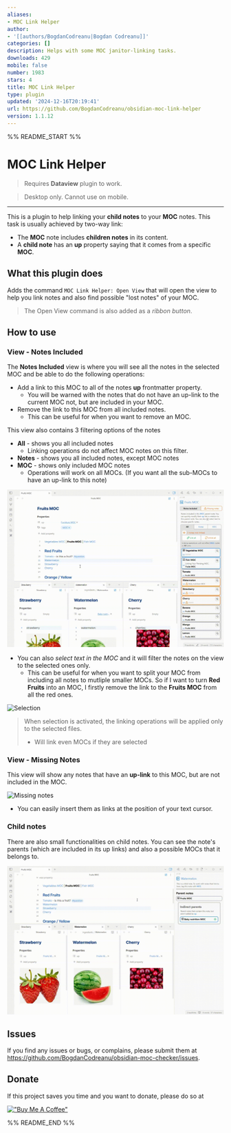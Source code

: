 ```yaml
---
aliases:
- MOC Link Helper
author:
- '[[authors/BogdanCodreanu|Bogdan Codreanu]]'
categories: []
description: Helps with some MOC janitor-linking tasks.
downloads: 429
mobile: false
number: 1983
stars: 4
title: MOC Link Helper
type: plugin
updated: '2024-12-16T20:19:41'
url: https://github.com/BogdanCodreanu/obsidian-moc-link-helper
version: 1.1.12
---
```


%% README_START %%

# MOC Link Helper

> Requires **Dataview** plugin to work.

> Desktop only. Cannot use on mobile.

---

This is a plugin to help linking your **child notes** to your **MOC** notes.
This task is usually achieved by two-way link:
- The **MOC** note includes **children notes** in its content.
- A **child note** has an **up** property saying that it comes from a specific **MOC**.

## What this plugin does

Adds the command `MOC Link Helper: Open View` that will open the view to help you link notes and also find possible "lost notes" of your MOC.
> The Open View command is also added as a *ribbon button*.

## How to use

### View - Notes Included

The **Notes Included** view is where you will see all the notes in the selected MOC and be able to do the following operations:
- Add a link to this MOC to all of the notes **up** frontmatter property.
  - You will be warned with the notes that do not have an up-link to the current MOC not, but are included in your MOC.
- Remove the link to this MOC from all included notes.
  - This can be useful for when you want to remove an MOC.

This view also contains 3 filtering options of the notes
- **All** - shows you all included notes
  - Linking operations do not affect MOC notes on this filter.
- **Notes** - shows you all included notes, except MOC notes
- **MOC** - shows only included MOC notes
  - Operations will work on all MOCs. (If you want all the sub-MOCs to have an up-link to this note)

![Main view](https://raw.githubusercontent.com/BogdanCodreanu/obsidian-moc-link-helper/HEAD/readme-imgs/preview-main.gif)

- You can also *select text in the MOC* and it will filter the notes on the view to the selected ones only.
  - This can be useful for when you want to split your MOC from including all notes to mutliple smaller MOCs. So if I want to turn **Red Fruits** into an MOC, I firstly remove the link to the **Fruits MOC** from all the red ones.

![Selection](https://raw.githubusercontent.com/BogdanCodreanu/obsidian-moc-link-helper/HEAD/readme-imgs/selection.png)

> When selection is activated, the linking operations will be applied only to the selected files.
> - Will link even MOCs if they are selected

### View - Missing Notes

This view will show any notes that have an **up-link** to this MOC, but are not included in the MOC.

![Missing notes](https://raw.githubusercontent.com/BogdanCodreanu/obsidian-moc-link-helper/HEAD/readme-imgs/missing.png)

- You can easily insert them as links at the position of your text cursor.

### Child notes

There are also small functionalities on child notes. You can see the note's parents (which are included in its up links) and also a possible MOCs that it belongs to.


![Child note](https://raw.githubusercontent.com/BogdanCodreanu/obsidian-moc-link-helper/HEAD/readme-imgs/child-preview.gif)

## Issues

If you find any issues or bugs, or complains, please submit them at
https://github.com/BogdanCodreanu/obsidian-moc-checker/issues.

## Donate

If this project saves you time and you want to donate, please do so at 

[!["Buy Me A Coffee"](https://www.buymeacoffee.com/assets/img/custom_images/orange_img.png)](https://www.buymeacoffee.com/bogdancod)


%% README_END %%